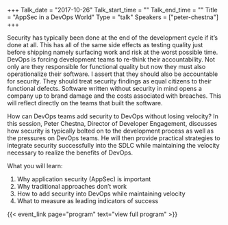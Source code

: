 +++
Talk_date = "2017-10-26"
Talk_start_time = ""
Talk_end_time = ""
Title = "AppSec in a DevOps World"
Type = "talk"
Speakers = ["peter-chestna"]
+++

Security has typically been done at the end of the development cycle if it’s done at all. This has all of the same side effects as testing quality just before shipping namely surfacing work and risk at the worst possible time. DevOps is forcing development teams to re-think their accountability. Not only are they responsible for functional quality but now they must also operationalize their software. I assert that they should also be accountable for security. They should treat security findings as equal citizens to their functional defects. Software written without security in mind opens a company up to brand damage and the costs associated with breaches. This will reflect directly on the teams that built the software.

How can DevOps teams add security to DevOps without losing velocity? In this session, Peter Chestna, Director of Developer Engagement, discusses how security is typically bolted on to the development process as well as the pressures on DevOps teams. He will then provide practical strategies to integrate security successfully into the SDLC while maintaining the velocity necessary to realize the benefits of DevOps.

What you will learn:        
1. Why application security (AppSec) is important
2. Why traditional approaches don’t work
3. How to add security into DevOps while maintaining velocity
4. What to measure as leading indicators of success

{{< event_link page="program" text="view full program" >}}
